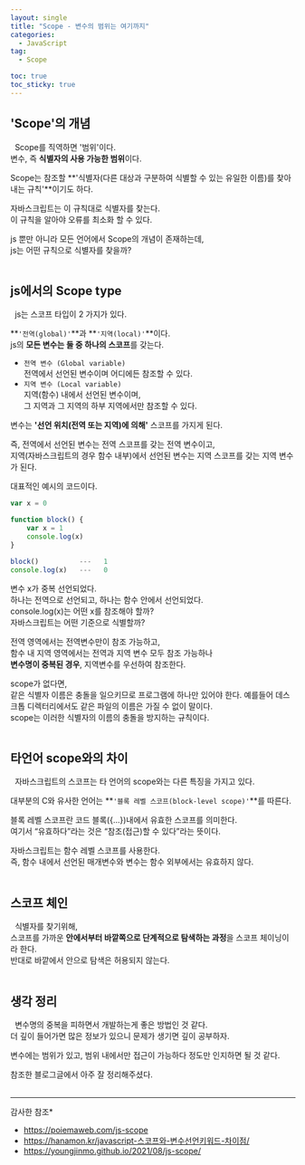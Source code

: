 ```yaml
---
layout: single
title: "Scope - 변수의 범위는 여기까지"
categories:
  - JavaScript
tag: 
  - Scope

toc: true
toc_sticky: true
---
```


'Scope'의 개념
---

&nbsp; Scope를 직역하면 '범위'이다.  
변수, 즉 **식별자의 사용 가능한 범위**이다.

Scope는 참조할 **'식별자(다른 대상과 구분하여 식별할 수 있는 유일한 이름)를 찾아내는 규칙'**이기도 하다.

자바스크립트는 이 규칙대로 식별자를 찾는다.  
이 규칙을 알아야 오류를 최소화 할 수 있다.

js 뿐만 아니라 모든 언어에서 Scope의 개념이 존재하는데,  
js는 어떤 규칙으로 식별자를 찾을까?
<br/><br/>



js에서의 Scope type
---
&nbsp; js는 스코프 타입이 2 가지가 있다.

**`'전역(global)'`**과 **`'지역(local)'`**이다.  
js의 **모든 변수는 둘 중 하나의 스코프**를 갖는다. 

  * `전역 변수 (Global variable)`  
    전역에서 선언된 변수이며 어디에든 참조할 수 있다.
  * `지역 변수 (Local variable)`  
    지역(함수) 내에서 선언된 변수이며,  
    그 지역과 그 지역의 하부 지역에서만 참조할 수 있다.

변수는 **'선언 위치(전역 또는 지역)에 의해'** 스코프를 가지게 된다.  

즉, 전역에서 선언된 변수는 전역 스코프를 갖는 전역 변수이고,  
지역(자바스크립트의 경우 함수 내부)에서 선언된 변수는 지역 스코프를 갖는 지역 변수가 된다.

대표적인 예시의 코드이다.

```js
var x = 0

function block() {
    var x = 1
    console.log(x)
}

block()          ---   1
console.log(x)   ---   0
```

변수 x가 중복 선언되었다.  
하나는 전역으로 선언되고, 하나는 함수 안에서 선언되었다.  
console.log(x)는 어떤 x를 참조해야 할까?  
자바스크립트는 어떤 기준으로 식별할까?  

전역 영역에서는 전역변수만이 참조 가능하고,  
함수 내 지역 영역에서는 전역과 지역 변수 모두 참조 가능하나  
**변수명이 중복된 경우**, 지역변수를 우선하여 참조한다.

scope가 없다면,  
같은 식별자 이름은 충돌을 일으키므로 프로그램에 하나만 있어야 한다.
예를들어 데스크톱 디렉터리에서도 같은 파일의 이름은 가질 수 없이 말이다.  
scope는 이러한 식별자의 이름의 충돌을 방지하는 규칙이다.
<br/><br/>



타언어 scope와의 차이
---

&nbsp; 자바스크립트의 스코프는 타 언어의 scope와는 다른 특징을 가지고 있다.

대부분의 C와 유사한 언어는 **`'블록 레벨 스코프(block-level scope)'`**를 따른다.

블록 레벨 스코프란 코드 블록({…})내에서 유효한 스코프를 의미한다.  
여기서 “유효하다”라는 것은 “참조(접근)할 수 있다”라는 뜻이다.

자바스크립트는 함수 레벨 스코프를 사용한다.  
즉, 함수 내에서 선언된 매개변수와 변수는 함수 외부에서는 유효하지 않다.
<br/><br/>



스코프 체인
---

&nbsp; 식별자를 찾기위해,  
스코프를 가까운 **안에서부터 바깥쪽으로 단계적으로 탐색하는 과정**을 스코프 체이닝이라 한다.  
반대로 바깥에서 안으로 탐색은 허용되지 않는다.
<br/><br/>



생각 정리
---

&nbsp; 변수명의 중복을 피하면서 개발하는게 좋은 방법인 것 같다.  
더 깊이 들어가면 많은 정보가 있으니 문제가 생기면 깊이 공부하자.
  
변수에는 범위가 있고, 범위 내에서만 접근이 가능하다 정도만 인지하면 될 것 같다.

참조한 블로그글에서 아주 잘 정리해주셨다.
<br/><br/>



------------------------------------
감사한 참조*
* https://poiemaweb.com/js-scope
* https://hanamon.kr/javascript-스코프와-변수선언키워드-차이점/
* https://youngjinmo.github.io/2021/08/js-scope/
